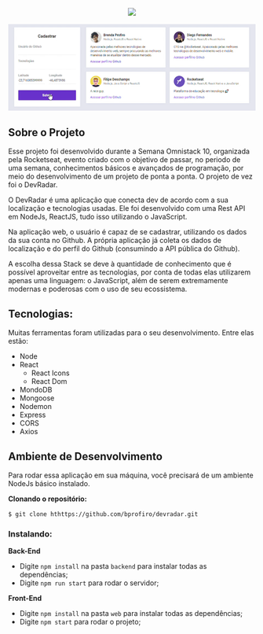 <p align="center">
  <img src="https://github.com/Rocketseat/semana-omnistack-11/blob/master/.github/bethehero.svg" />
</p>
 
<p align="center">
  <img src="https://github.com/bprofiro/assets/blob/master/dev1.png" />
</p>

## Sobre o Projeto

  Esse projeto foi desenvolvido durante a Semana Omnistack 10, organizada pela Rocketseat, evento criado com o objetivo de passar, no periodo de uma semana, conhecimentos básicos e avançados de programação, por meio do desenvolvimento de um projeto de ponta a ponta. O projeto de vez foi o DevRadar.

  O DevRadar é uma aplicação que conecta dev de acordo com a sua localização e tecnologias usadas. Ele foi desenvolvido com uma Rest API em NodeJs, ReactJS, tudo isso utilizando o JavaScript.
  
  Na aplicação web, o usuário é capaz de se cadastrar, utilizando os dados da sua conta no Github. A própria aplicação já coleta os dados de localização e do perfil do Github (consumindo a API pública do Github).

  A escolha dessa Stack se deve à quantidade de conhecimento que é possível aproveitar entre as tecnologias, por conta de todas elas utilizarem apenas uma linguagem: o JavaScript, além de serem extremamente modernas e poderosas com o uso de seu ecossistema.

## Tecnologias:
  Muitas ferramentas foram utilizadas para o seu desenvolvimento. Entre elas estão:

- Node
- React
  - React Icons
  - React Dom
- MondoDB
- Mongoose
- Nodemon
- Express
- CORS
- Axios


## Ambiente de Desenvolvimento

Para rodar essa aplicação em sua máquina, você precisará de um ambiente NodeJs básico instalado.

**Clonando o repositório:**

```
$ git clone hthttps://github.com/bprofiro/devradar.git
```

### Instalando:

**Back-End**

- Digite `npm install` na pasta `backend` para instalar todas as dependências;
- Digite `npm run start` para rodar o servidor;

**Front-End** 

- Digite `npm install` na pasta `web` para instalar todas as dependências;
- Digite `npm start` para rodar o projeto;
